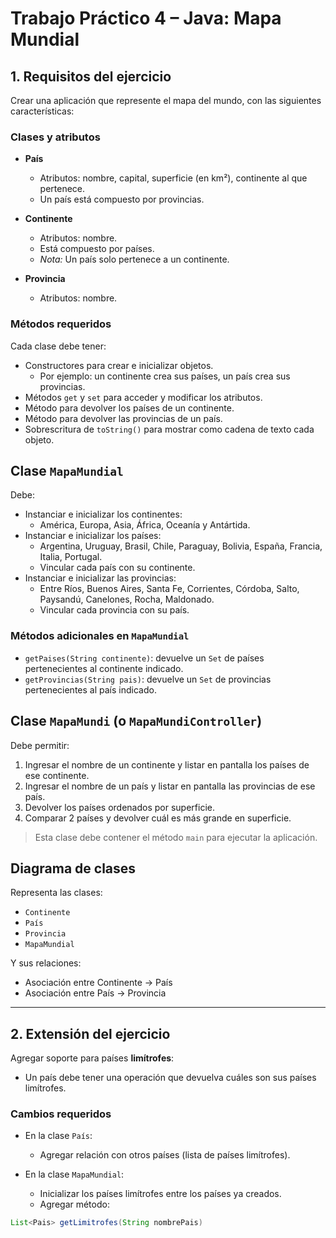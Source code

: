 # Trabajo Práctico 4 – Java: Mapa Mundial

## 1. Requisitos del ejercicio

Crear una aplicación que represente el mapa del mundo, con las siguientes características:

### Clases y atributos

- **País**
  - Atributos: nombre, capital, superficie (en km²), continente al que pertenece.
  - Un país está compuesto por provincias.

- **Continente**
  - Atributos: nombre.
  - Está compuesto por países.
  - *Nota:* Un país solo pertenece a un continente.

- **Provincia**
  - Atributos: nombre.

### Métodos requeridos

Cada clase debe tener:

- Constructores para crear e inicializar objetos.
  - Por ejemplo: un continente crea sus países, un país crea sus provincias.
- Métodos `get` y `set` para acceder y modificar los atributos.
- Método para devolver los países de un continente.
- Método para devolver las provincias de un país.
- Sobrescritura de `toString()` para mostrar como cadena de texto cada objeto.

## Clase `MapaMundial`

Debe:

- Instanciar e inicializar los continentes:
  - América, Europa, Asia, África, Oceanía y Antártida.
- Instanciar e inicializar los países:
  - Argentina, Uruguay, Brasil, Chile, Paraguay, Bolivia, España, Francia, Italia, Portugal.
  - Vincular cada país con su continente.
- Instanciar e inicializar las provincias:
  - Entre Ríos, Buenos Aires, Santa Fe, Corrientes, Córdoba, Salto, Paysandú, Canelones, Rocha, Maldonado.
  - Vincular cada provincia con su país.

### Métodos adicionales en `MapaMundial`

- `getPaises(String continente)`: devuelve un `Set` de países pertenecientes al continente indicado.
- `getProvincias(String pais)`: devuelve un `Set` de provincias pertenecientes al país indicado.

## Clase `MapaMundi` (o `MapaMundiController`)

Debe permitir:

1. Ingresar el nombre de un continente y listar en pantalla los países de ese continente.
2. Ingresar el nombre de un país y listar en pantalla las provincias de ese país.
3. Devolver los países ordenados por superficie.
4. Comparar 2 países y devolver cuál es más grande en superficie.

> Esta clase debe contener el método `main` para ejecutar la aplicación.

## Diagrama de clases

Representa las clases:
- `Continente`
- `País`
- `Provincia`
- `MapaMundial`

Y sus relaciones:
- Asociación entre Continente → País
- Asociación entre País → Provincia

---

## 2. Extensión del ejercicio

Agregar soporte para países **limítrofes**:

- Un país debe tener una operación que devuelva cuáles son sus países limítrofes.

### Cambios requeridos

- En la clase `País`:
  - Agregar relación con otros países (lista de países limítrofes).

- En la clase `MapaMundial`:
  - Inicializar los países limítrofes entre los países ya creados.
  - Agregar método:

```java
List<Pais> getLimitrofes(String nombrePais)
